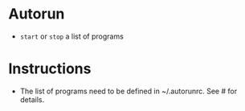 # Autorun
- `start` or `stop` a list of programs

# Instructions
- The list of programs need to be defined in ~/.autorunrc.
    See # for details.
